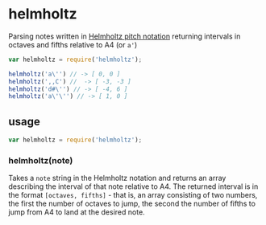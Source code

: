 # helmholtz

Parsing notes written in
[Helmholtz pitch notation](http://en.wikipedia.org/wiki/Helmholtz_pitch_notation)
returning intervals in octaves and fifths relative to A4 (or `a'`)

```js
var helmholtz = require('helmholtz');

helmholtz('a\'') // -> [ 0, 0 ]
helmholtz(',,C') //  -> [ -3, -3 ]
helmholtz('d#\'') // -> [ -4, 6 ]
helmholtz('a\'\'') // -> [ 1, 0 ]
```

## usage

```js
var helmholtz = require('helmholtz');
```

### helmholtz(note)

Takes a `note` string in the Helmholtz notation and returns an array
describing the interval of that note relative to A4. The returned interval is
in the format `[octaves, fifths]` - that is, an array consisting of two
numbers, the first the number of octaves to jump, the second the number of
fifths to jump from A4 to land at the desired note.